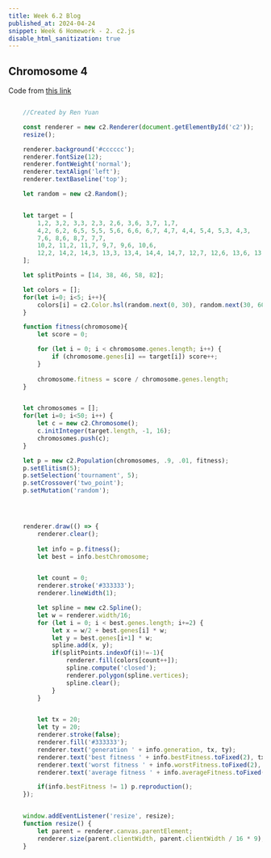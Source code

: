 ```yaml
---
title: Week 6.2 Blog
published_at: 2024-04-24
snippet: Week 6 Homework - 2. c2.js
disable_html_sanitization: true
---
```


## Chromosome 4

<script src="/scripts/c2/c2.min.js"></script>

<canvas id="c2"></canvas>

<script>

    //Created by Ren Yuan

    const renderer = new c2.Renderer(document.getElementById('c2'));
    resize();

    renderer.background('#cccccc');
    renderer.fontSize(12);
    renderer.fontWeight('normal');
    renderer.textAlign('left');
    renderer.textBaseline('top');

    let random = new c2.Random();


    let target = [
        1,2, 3,2, 3,3, 2,3, 2,6, 3,6, 3,7, 1,7,
        4,2, 6,2, 6,5, 5,5, 5,6, 6,6, 6,7, 4,7, 4,4, 5,4, 5,3, 4,3,
        7,6, 8,6, 8,7, 7,7,
        10,2, 11,2, 11,7, 9,7, 9,6, 10,6,
        12,2, 14,2, 14,3, 13,3, 13,4, 14,4, 14,7, 12,7, 12,6, 13,6, 13,5, 12,5
    ];

    let splitPoints = [14, 38, 46, 58, 82];

    let colors = [];
    for(let i=0; i<5; i++){
        colors[i] = c2.Color.hsl(random.next(0, 30), random.next(30, 60), random.next(20, 100));
    }

    function fitness(chromosome){
        let score = 0;

        for (let i = 0; i < chromosome.genes.length; i++) {
            if (chromosome.genes[i] == target[i]) score++;
        }
        
        chromosome.fitness = score / chromosome.genes.length;
    }


    let chromosomes = [];
    for(let i=0; i<50; i++) {
        let c = new c2.Chromosome();
        c.initInteger(target.length, -1, 16);
        chromosomes.push(c);
    }

    let p = new c2.Population(chromosomes, .9, .01, fitness);
    p.setElitism(5);
    p.setSelection('tournament', 5);
    p.setCrossover('two_point');
    p.setMutation('random');




    renderer.draw(() => {
        renderer.clear();
        
        let info = p.fitness();
        let best = info.bestChromosome;


        let count = 0;
        renderer.stroke('#333333');
        renderer.lineWidth(1);

        let spline = new c2.Spline();
        let w = renderer.width/16;
        for (let i = 0; i < best.genes.length; i+=2) {
            let x = w/2 + best.genes[i] * w;
            let y = best.genes[i+1] * w;
            spline.add(x, y);
            if(splitPoints.indexOf(i)!=-1){
                renderer.fill(colors[count++]);
                spline.compute('closed');
                renderer.polygon(spline.vertices);
                spline.clear();
            }
        }


        let tx = 20;
        let ty = 20;
        renderer.stroke(false);
        renderer.fill('#333333'); 
        renderer.text('generation ' + info.generation, tx, ty);
        renderer.text('best fitness ' + info.bestFitness.toFixed(2), tx, ty+15);
        renderer.text('worst fitness ' + info.worstFitness.toFixed(2), tx, ty+30);
        renderer.text('average fitness ' + info.averageFitness.toFixed(2), tx, ty+45);

        if(info.bestFitness != 1) p.reproduction();
    });


    window.addEventListener('resize', resize);
    function resize() {
        let parent = renderer.canvas.parentElement;
        renderer.size(parent.clientWidth, parent.clientWidth / 16 * 9);
    }

</script>

Code from [this link](https://github.com/ren-yuan/c2.js/blob/main/examples/Chromosome4.js)

```javascript

    //Created by Ren Yuan

    const renderer = new c2.Renderer(document.getElementById('c2'));
    resize();

    renderer.background('#cccccc');
    renderer.fontSize(12);
    renderer.fontWeight('normal');
    renderer.textAlign('left');
    renderer.textBaseline('top');

    let random = new c2.Random();


    let target = [
        1,2, 3,2, 3,3, 2,3, 2,6, 3,6, 3,7, 1,7,
        4,2, 6,2, 6,5, 5,5, 5,6, 6,6, 6,7, 4,7, 4,4, 5,4, 5,3, 4,3,
        7,6, 8,6, 8,7, 7,7,
        10,2, 11,2, 11,7, 9,7, 9,6, 10,6,
        12,2, 14,2, 14,3, 13,3, 13,4, 14,4, 14,7, 12,7, 12,6, 13,6, 13,5, 12,5
    ];

    let splitPoints = [14, 38, 46, 58, 82];

    let colors = [];
    for(let i=0; i<5; i++){
        colors[i] = c2.Color.hsl(random.next(0, 30), random.next(30, 60), random.next(20, 100));
    }

    function fitness(chromosome){
        let score = 0;

        for (let i = 0; i < chromosome.genes.length; i++) {
            if (chromosome.genes[i] == target[i]) score++;
        }
        
        chromosome.fitness = score / chromosome.genes.length;
    }


    let chromosomes = [];
    for(let i=0; i<50; i++) {
        let c = new c2.Chromosome();
        c.initInteger(target.length, -1, 16);
        chromosomes.push(c);
    }

    let p = new c2.Population(chromosomes, .9, .01, fitness);
    p.setElitism(5);
    p.setSelection('tournament', 5);
    p.setCrossover('two_point');
    p.setMutation('random');




    renderer.draw(() => {
        renderer.clear();
        
        let info = p.fitness();
        let best = info.bestChromosome;


        let count = 0;
        renderer.stroke('#333333');
        renderer.lineWidth(1);

        let spline = new c2.Spline();
        let w = renderer.width/16;
        for (let i = 0; i < best.genes.length; i+=2) {
            let x = w/2 + best.genes[i] * w;
            let y = best.genes[i+1] * w;
            spline.add(x, y);
            if(splitPoints.indexOf(i)!=-1){
                renderer.fill(colors[count++]);
                spline.compute('closed');
                renderer.polygon(spline.vertices);
                spline.clear();
            }
        }


        let tx = 20;
        let ty = 20;
        renderer.stroke(false);
        renderer.fill('#333333'); 
        renderer.text('generation ' + info.generation, tx, ty);
        renderer.text('best fitness ' + info.bestFitness.toFixed(2), tx, ty+15);
        renderer.text('worst fitness ' + info.worstFitness.toFixed(2), tx, ty+30);
        renderer.text('average fitness ' + info.averageFitness.toFixed(2), tx, ty+45);

        if(info.bestFitness != 1) p.reproduction();
    });


    window.addEventListener('resize', resize);
    function resize() {
        let parent = renderer.canvas.parentElement;
        renderer.size(parent.clientWidth, parent.clientWidth / 16 * 9);
    }

```






